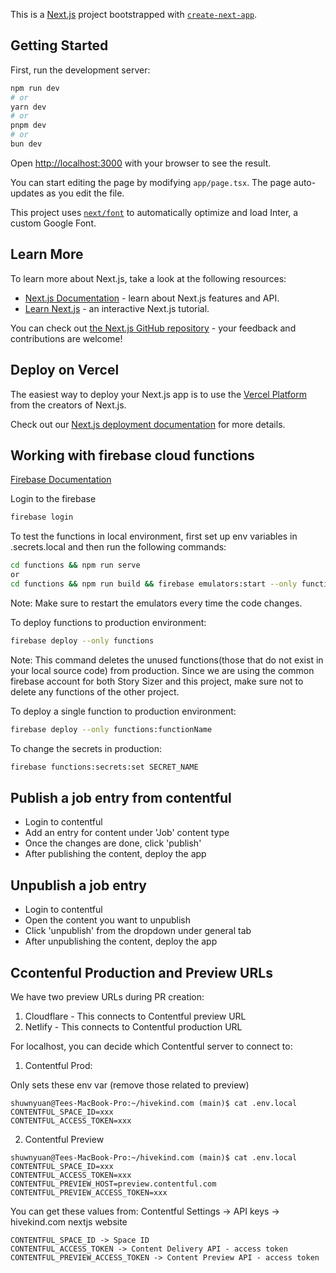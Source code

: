 This is a [Next.js](https://nextjs.org/) project bootstrapped with [`create-next-app`](https://github.com/vercel/next.js/tree/canary/packages/create-next-app).

## Getting Started

First, run the development server:

```bash
npm run dev
# or
yarn dev
# or
pnpm dev
# or
bun dev
```

Open [http://localhost:3000](http://localhost:3000) with your browser to see the result.

You can start editing the page by modifying `app/page.tsx`. The page auto-updates as you edit the file.

This project uses [`next/font`](https://nextjs.org/docs/basic-features/font-optimization) to automatically optimize and load Inter, a custom Google Font.

## Learn More

To learn more about Next.js, take a look at the following resources:

- [Next.js Documentation](https://nextjs.org/docs) - learn about Next.js features and API.
- [Learn Next.js](https://nextjs.org/learn) - an interactive Next.js tutorial.

You can check out [the Next.js GitHub repository](https://github.com/vercel/next.js/) - your feedback and contributions are welcome!

## Deploy on Vercel

The easiest way to deploy your Next.js app is to use the [Vercel Platform](https://vercel.com/new?utm_medium=default-template&filter=next.js&utm_source=create-next-app&utm_campaign=create-next-app-readme) from the creators of Next.js.

Check out our [Next.js deployment documentation](https://nextjs.org/docs/deployment) for more details.

## Working with firebase cloud functions

[Firebase Documentation](https://firebase.google.com/docs/functions/get-started?gen=1st)

Login to the firebase

```bash
firebase login
```

To test the functions in local environment, first set up env variables in .secrets.local and then run the following commands:

```bash
cd functions && npm run serve
or
cd functions && npm run build && firebase emulators:start --only functions
```

Note: Make sure to restart the emulators every time the code changes.

To deploy functions to production environment:

```bash
firebase deploy --only functions
```

Note: This command deletes the unused functions(those that do not exist in your local source code) from production. Since we are using the common firebase account for both Story Sizer and this project, make sure not to delete any functions of the other project.

To deploy a single function to production environment:

```bash
firebase deploy --only functions:functionName
```

To change the secrets in production:

```bash
firebase functions:secrets:set SECRET_NAME
```

## Publish a job entry from contentful

- Login to contentful
- Add an entry for content under 'Job' content type
- Once the changes are done, click 'publish'
- After publishing the content, deploy the app

## Unpublish a job entry

- Login to contentful
- Open the content you want to unpublish
- Click 'unpublish' from the dropdown under general tab
- After unpublishing the content, deploy the app

## Ccontenful Production and Preview URLs
We have two preview URLs during PR creation:

1. Cloudflare - This connects to Contentful preview URL
2. Netlify - This connects to Contentful production URL

For localhost, you can decide which Contentful server to connect to:

1. Contentful Prod:

Only sets these env var (remove those related to preview)

```
shuwnyuan@Tees-MacBook-Pro:~/hivekind.com (main)$ cat .env.local
CONTENTFUL_SPACE_ID=xxx
CONTENTFUL_ACCESS_TOKEN=xxx
```

2. Contentful Preview

```
shuwnyuan@Tees-MacBook-Pro:~/hivekind.com (main)$ cat .env.local
CONTENTFUL_SPACE_ID=xxx
CONTENTFUL_ACCESS_TOKEN=xxx
CONTENTFUL_PREVIEW_HOST=preview.contentful.com
CONTENTFUL_PREVIEW_ACCESS_TOKEN=xxx
```

You can get these values from: Contentful Settings -> API keys -> hivekind.com nextjs website

```
CONTENTFUL_SPACE_ID -> Space ID
CONTENTFUL_ACCESS_TOKEN -> Content Delivery API - access token
CONTENTFUL_PREVIEW_ACCESS_TOKEN -> Content Preview API - access token
```
